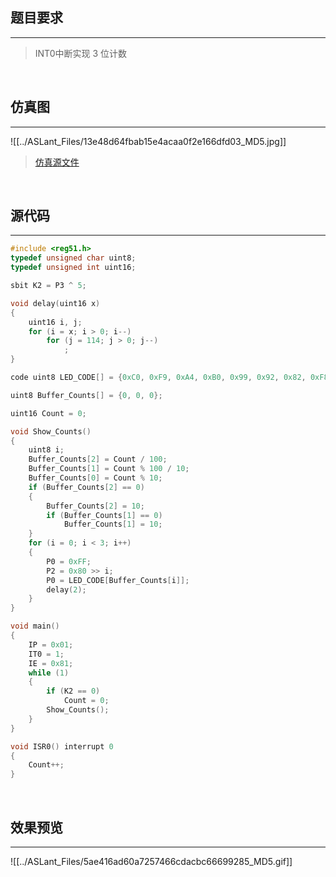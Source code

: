 ## 题目要求
---

> INT0中断实现 3 位计数     


<br/>   

## 仿真图	
---
![[../ASLant_Files/13e48d64fbab15e4acaa0f2e166dfd03_MD5.jpg]]   

> [仿真源文件](/123pan/?d=N7orVv-XpMV3.html)		


<br/>   

## 源代码   
---

```c
#include <reg51.h>
typedef unsigned char uint8;
typedef unsigned int uint16;

sbit K2 = P3 ^ 5;

void delay(uint16 x)
{
	uint16 i, j;
	for (i = x; i > 0; i--)
		for (j = 114; j > 0; j--)
			;
}

code uint8 LED_CODE[] = {0xC0, 0xF9, 0xA4, 0xB0, 0x99, 0x92, 0x82, 0xF8, 0x80, 0x90, 0xFF};

uint8 Buffer_Counts[] = {0, 0, 0};

uint16 Count = 0;

void Show_Counts()
{
	uint8 i;
	Buffer_Counts[2] = Count / 100;
	Buffer_Counts[1] = Count % 100 / 10;
	Buffer_Counts[0] = Count % 10;
	if (Buffer_Counts[2] == 0)
	{
		Buffer_Counts[2] = 10;
		if (Buffer_Counts[1] == 0)
			Buffer_Counts[1] = 10;
	}
	for (i = 0; i < 3; i++)
	{
		P0 = 0xFF;
		P2 = 0x80 >> i;
		P0 = LED_CODE[Buffer_Counts[i]];
		delay(2);
	}
}

void main()
{
	IP = 0x01;
	IT0 = 1;
	IE = 0x81;
	while (1)
	{
		if (K2 == 0)
			Count = 0;
		Show_Counts();
	}
}

void ISR0() interrupt 0
{
	Count++;
}
```
<br/>

## 效果预览
----

![[../ASLant_Files/5ae416ad60a7257466cdacbc66699285_MD5.gif]]	